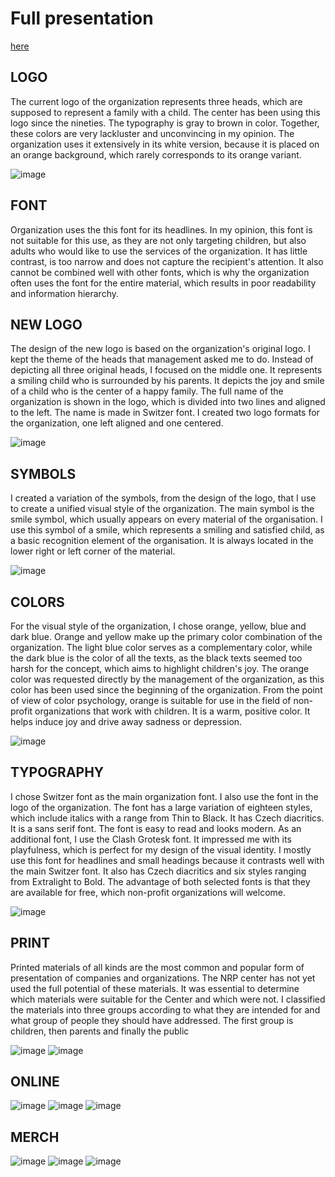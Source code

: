 # Full presentation

[here](prezetanceaj)

## LOGO
The current logo of the organization represents three heads, which are supposed to represent a family with a child. The center has been using this logo since the nineties. The typography is gray to brown in color. Together, these colors are very lackluster and unconvincing in my opinion. The organization uses it extensively in its white version, because it is placed on an orange background, which rarely corresponds to its orange variant.

![image](images/logo-1.png)

## FONT
Organization uses the this font for its headlines. In my opinion, this font is not suitable for this use, as they are not only targeting children, but also adults who would like to use the services of the organization. It has little contrast, is too narrow and does not capture the recipient's attention. It also cannot be combined well with other fonts, which is why the organization often uses the font for the entire material, which results in poor readability and information hierarchy.

## NEW LOGO
The design of the new logo is based on the organization's original logo. I kept the theme of the heads that management asked me to do. Instead of depicting all three original heads, I focused on the middle one. It represents a smiling child who is surrounded by his parents. It depicts the joy and smile of a child who is the center of a happy family. The full name of the organization is shown in the logo, which is divided into two lines and aligned to the left. The name is made in Switzer font. I created two logo formats for the organization, one left aligned and one centered.

![image](images/logo_Kreslicíplátno1.jpg)

## SYMBOLS
I created a variation of the symbols, from the design of the logo, that I use to create a unified visual style of the organization. The main symbol is the smile symbol, which usually appears on every material of the organisation. I use this symbol of a smile, which represents a smiling and satisfied child, as a basic recognition element of the organisation. It is always located in the lower right or left corner of the material.

![image](images/symboly.jpg)

## COLORS
For the visual style of the organization, I chose orange, yellow, blue and dark blue. Orange and yellow make up the primary color combination of the organization. The light blue color serves as a complementary color, while the dark blue is the color of all the texts, as the black texts seemed too harsh for the concept, which aims to highlight children's joy. The orange color was requested directly by the management of the organization, as this color has been used since the beginning of the organization. From the point of view of color psychology, orange is suitable for use in the field of non-profit organizations that work with children. It is a warm, positive color. It helps induce joy and drive away sadness or depression.

![image](images/barevnost.jpg)

## TYPOGRAPHY
I chose Switzer font as the main organization font. I also use the font in the logo of the organization. The font has a large variation of eighteen styles, which include italics with a range from Thin to Black. It has Czech diacritics. It is a sans serif font. The font is easy to read and looks modern.
As an additional font, I use the Clash Grotesk font. It impressed me with its playfulness, which is perfect for my design of the visual identity. I mostly use this font for headlines and small headings because it contrasts well with the main Switzer font. It also has Czech diacritics and six styles ranging from Extralight to Bold. The advantage of both selected fonts is that they are available for free, which non-profit organizations will welcome.

![image](images/typografie-02.jpg)

## PRINT
Printed materials of all kinds are the most common and popular form of presentation of companies and organizations. The NRP center has not yet used the full potential of these materials. It was essential to determine which materials were suitable for the Center and which were not. I classified the materials into three groups according to what they are intended for and what group of people they should have addressed. The first group is children, then parents and finally the public

![image](images/brožura.jpg)
![image](images/letákskládací2.jpg)


## ONLINE

![image](images/webnaexport.jpg)
![image](images/sociálnísítě.jpg)
![image](images/sociálnísétě2.jpg)

## MERCH

![image](images/trika.jpg)
![image](images/merch1.jpg)
![image](images/hodiny.jpg)
